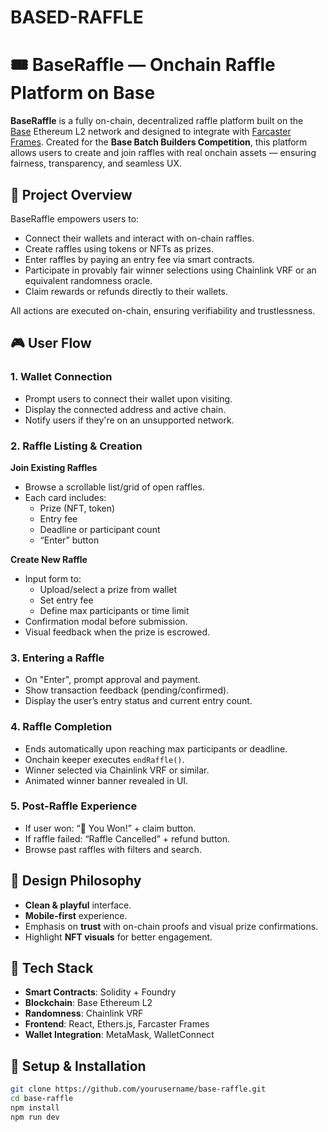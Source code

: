 # BASED-RAFFLE
# 🎟️ BaseRaffle — Onchain Raffle Platform on Base

**BaseRaffle** is a fully on-chain, decentralized raffle platform built on the [Base](https://base.org/) Ethereum L2 network and designed to integrate with [Farcaster Frames](https://docs.farcaster.xyz/frames). Created for the **Base Batch Builders Competition**, this platform allows users to create and join raffles with real onchain assets — ensuring fairness, transparency, and seamless UX.

## 📌 Project Overview

BaseRaffle empowers users to:
- Connect their wallets and interact with on-chain raffles.
- Create raffles using tokens or NFTs as prizes.
- Enter raffles by paying an entry fee via smart contracts.
- Participate in provably fair winner selections using Chainlink VRF or an equivalent randomness oracle.
- Claim rewards or refunds directly to their wallets.

All actions are executed on-chain, ensuring verifiability and trustlessness.

## 🎮 User Flow

### 1. Wallet Connection
- Prompt users to connect their wallet upon visiting.
- Display the connected address and active chain.
- Notify users if they're on an unsupported network.

### 2. Raffle Listing & Creation
**Join Existing Raffles**
- Browse a scrollable list/grid of open raffles.
- Each card includes:
  - Prize (NFT, token)
  - Entry fee
  - Deadline or participant count
  - “Enter” button

**Create New Raffle**
- Input form to:
  - Upload/select a prize from wallet
  - Set entry fee
  - Define max participants or time limit
- Confirmation modal before submission.
- Visual feedback when the prize is escrowed.

### 3. Entering a Raffle
- On "Enter", prompt approval and payment.
- Show transaction feedback (pending/confirmed).
- Display the user’s entry status and current entry count.

### 4. Raffle Completion
- Ends automatically upon reaching max participants or deadline.
- Onchain keeper executes `endRaffle()`.
- Winner selected via Chainlink VRF or similar.
- Animated winner banner revealed in UI.

### 5. Post-Raffle Experience
- If user won: “🎉 You Won!” + claim button.
- If raffle failed: “Raffle Cancelled” + refund button.
- Browse past raffles with filters and search.

## 🎨 Design Philosophy

- **Clean & playful** interface.
- **Mobile-first** experience.
- Emphasis on **trust** with on-chain proofs and visual prize confirmations.
- Highlight **NFT visuals** for better engagement.

## 🧰 Tech Stack

- **Smart Contracts**: Solidity + Foundry
- **Blockchain**: Base Ethereum L2
- **Randomness**: Chainlink VRF
- **Frontend**: React, Ethers.js, Farcaster Frames
- **Wallet Integration**: MetaMask, WalletConnect

## 🧪 Setup & Installation

```bash
git clone https://github.com/yourusername/base-raffle.git
cd base-raffle
npm install
npm run dev

